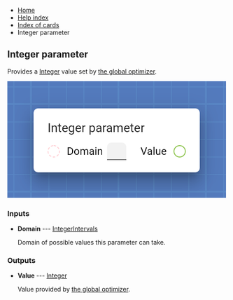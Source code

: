 <ul class="breadcrumb">
    <li><a href="">Home</a></li>
    <li><a href="help.html">Help index</a></li>
    <li><a href="cards/">Index of cards</a></li>
    <li>Integer parameter</li>
</ul>

## Integer parameter

Provides a [Integer](types/Integer.html) value set by [the global optimizer](work_screen.html#tune-parameters-automatically).

![Integer parameter](assets/img/cards/parameterInteger.png)


### Inputs


* **Domain** --- [IntegerIntervals](types/IntegerIntervals.html)

  Domain of possible values this parameter can take.





### Outputs


* **Value** --- [Integer](types/Integer.html)

  Value provided by [the global optimizer](work_screen.html#tune-parameters-automatically).




